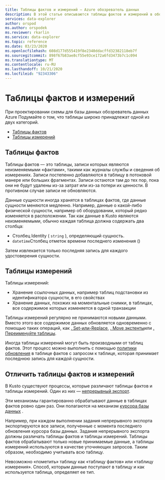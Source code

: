 ```yaml
---
title: Таблицы фактов и измерений — Azure обозреватель данных
description: В этой статье описываются таблицы фактов и измерений в обозреватель данных Azure.
services: data-explorer
author: orspod
ms.author: orspodek
ms.reviewer: rkarlin
ms.service: data-explorer
ms.topic: reference
ms.date: 03/23/2020
ms.openlocfilehash: 608d177d555419f8e2340ddacffd32382118eb7f
ms.sourcegitcommit: 898f67b83ae8cf55e93ce172a6fd3473b7c1c094
ms.translationtype: MT
ms.contentlocale: ru-RU
ms.lasthandoff: 10/21/2020
ms.locfileid: "92343306"
---
```

# <a name="fact-and-dimension-tables"></a>Таблицы фактов и измерений

При проектировании схемы для базы данных обозреватель данных Azure Подумайте о том, что таблицы широко принадлежат одной из двух категорий.
* [Таблицы фактов](https://en.wikipedia.org/wiki/Fact_table)
* [Таблицы измерений](https://en.wikipedia.org/wiki/Dimension_(data_warehouse)#Dimension_table)

## <a name="fact-tables"></a>Таблицы фактов
Таблицы фактов — это таблицы, записи которых являются неизменяемыми «фактами», такими как журналы службы и сведения об измерениях. Записи постепенно добавляются в таблицу в потоковой манере или больших фрагментах. Записи остаются там до тех пор, пока они не будут удалены из-за затрат или из-за потери их ценности. В противном случае записи не обновляются.

Данные сущности иногда хранятся в таблицах фактов, где данные сущности меняются медленно. Например, данные о какой-либо физической сущности, например об оборудовании, который редко изменяется в расположении.
Так как данные в Kusto являются неизменяемыми, обычно каждая таблица должна содержать два столбца:
* Столбец Identity ( `string` ), определяющий сущность.
* `datetime`Столбец отметок времени последнего изменения ()

Затем извлекается только последняя запись для каждого удостоверения сущности.

## <a name="dimension-tables"></a>Таблицы измерений
Таблицы измерений:
* Хранение ссылочных данных, например таблиц подстановки из идентификатора сущности, в его свойствах
* Хранение данных, похожих на моментальные снимки, в таблицах, все содержимое которых изменяется в одной транзакции

Таблицы измерений регулярно не принимаются новыми данными. Вместо этого все содержимое данных обновляется одновременно с помощью таких операций, как [. Set-или-Replace](../management/data-ingestion/ingest-from-query.md), [. Move экстенты](../management/move-extents.md)или [. Переименуйте таблицы](../management/rename-table-command.md).

Иногда таблицы измерений могут быть производными от таблиц фактов. Этот процесс можно выполнить с помощью [политики обновления](../management/updatepolicy.md) в таблице фактов с запросом к таблице, которая принимает последнюю запись для каждой сущности.

## <a name="differentiate-fact-and-dimension-tables"></a>Отличить таблицы фактов и измерений

В Kusto существуют процессы, которые различают таблицы фактов и таблицы измерений. Один из них — [непрерывный экспорт](../management/data-export/continuous-data-export.md).

Эти механизмы гарантированно обрабатывают данные в таблицах фактов ровно один раз. Они полагаются на механизм [курсора базы данных](../management/databasecursor.md) .

Например, при каждом выполнении задания непрерывного экспорта экспортируются все записи, полученные с момента последнего обновления курсора базы данных. Задания непрерывного экспорта должны различать таблицы фактов и таблицы измерений. Таблицы фактов обрабатывают только новые принимаемые данные, а таблицы измерений используются в качестве уточняющих запросов. Таким образом, необходимо учитывать всю таблицу.

Невозможно «пометить» таблицу как «таблицу фактов» или «таблицу измерения».
Способ, которым данные поступают в таблицу и как используется таблица, определяет ее тип.